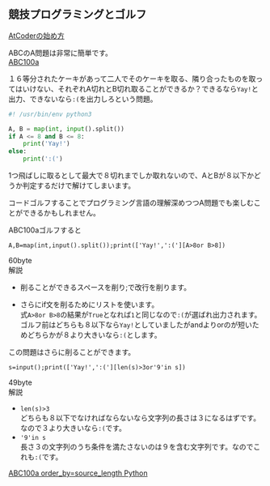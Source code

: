 ## 競技プログラミングとゴルフ

[AtCoderの始め方](https://github.com/ebi-cp/docs/blob/master/start-atcoder.md)  

ABCのA問題は非常に簡単です。  
[ABC100a](https://abc100.contest.atcoder.jp/tasks/abc100_a)

１６等分されたケーキがあって二人でそのケーキを取る、隣り合ったものを取ってはいけない、それぞれA切れとB切れ取ることができるか？できるなら```Yay!```と出力、できないなら```:(```を出力しろという問題。  

```py
#! /usr/bin/env python3

A, B = map(int, input().split())
if A <= 8 and B <= 8:
    print('Yay!')
else:
    print(':(')
```
1つ飛ばしに取るとして最大で８切れまでしか取れないので、AとBが８以下かどうか判定するだけで解けてしまいます。  

コードゴルフすることでプログラミング言語の理解深めつつA問題でも楽しむことができるかもしれません。


ABC100aゴルフすると  
```
A,B=map(int,input().split());print(['Yay!',':('][A>8or B>8])
```
60byte  
解説  
- 削ることができるスペースを削り;で改行を削ります。

- さらにif文を削るためにリストを使います。  
式```A>8or B>8```の結果が```True```となれば```1```と同じなので```:(```が選ばれ出力されます。  
ゴルフ前はどちらも８以下なら```Yay!```としていましたがandよりorのが短いためどちらかが８より大きいなら```:(```とします。  

この問題はさらに削ることができます。  

```
s=input();print(['Yay!',':('][len(s)>3or'9'in s])
```
49byte  
解説
- ```len(s)>3```  
どちらも８以下でなければならないなら文字列の長さは３になるはずです。なので３より大きいなら```:(```です。  
- ```'9'in s```  
長さ３の文字列のうち条件を満たさないのは９を含む文字列です。なのでこれも```:(```です。  

[ABC100a order_by=source_length Python](https://abc100.contest.atcoder.jp/submissions/all/1?order_by=source_length&task_screen_name=abc100_a&language_screen_name=python3_3.4.3&status=AC)


























